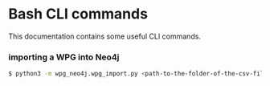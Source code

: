 # Bash CLI commands

This documentation contains some useful CLI commands.

### importing a WPG into Neo4j
```sh
$ python3 -m wpg_neo4j.wpg_import.py <path-to-the-folder-of-the-csv-files> --nodes=<nodes.csv> --edges=<rels.csv>
```